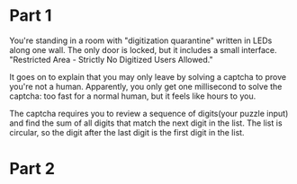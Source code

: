 # Part 1

You're standing in a room with "digitization quarantine" written in LEDs along one wall.
The only door is locked, but it includes a small interface. "Restricted Area - Strictly
No Digitized Users Allowed."

It goes on to explain that you may only leave by solving a captcha to prove you're not a
human. Apparently, you only get one millisecond to solve the captcha: too fast for a
normal human, but it feels like hours to you.

The captcha requires you to review a sequence of digits(your puzzle input) and find the
sum of all digits that match the next digit in the list. The list is circular, so the
digit after the last digit is the first digit in the list.

# Part 2

